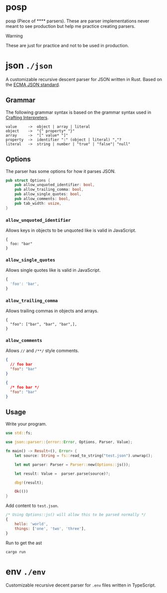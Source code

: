# posp

posp (Piece of \*\*\*\* parsers). These are parser implementations never meant to see production but help me practice creating parsers.

> [!WARNING]
> These are just for practice and not to be used in production.

# json `./json`

A customizable recursive descent parser for JSON written in Rust. Based on the [ECMA JSON standard](https://ecma-international.org/wp-content/uploads/ECMA-404_2nd_edition_december_2017.pdf).

## Grammar

The following grammar syntax is based on the grammar syntax used in [Crafting Interpreters](https://craftinginterpreters.com/representing-code.html).

```
value     ->  object | array | literal
object    ->  "{" property* "}"
array     ->  "[" value* "]"
property  ->  identifier ":" (object | literal) ","?
literal   ->  string | number | "true" | "false"| "null"
```

## Options

The parser has some options for how it parses JSON.

```rs
pub struct Options {
    pub allow_unquoted_identifier: bool,
    pub allow_trailing_comma: bool,
    pub allow_single_quotes: bool,
    pub allow_comments: bool,
    pub tab_width: usize,
}
```

### `allow_unquoted_identifier`

Allows keys in objects to be unquoted like is valid in JavaScript.

<!-- Don't put json / js as a lang here it will format incorrectly -->

```
{
  foo: "bar"
}
```

### `allow_single_quotes`

Allows single quotes like is valid in JavaScript.

<!-- Don't put json / js as a lang here it will format incorrectly -->

```js
{
  'foo': 'bar',
}
```

### `allow_trailing_comma`

Allows trailing commas in objects and arrays.

<!-- Don't put json / js as a lang here it will format incorrectly -->

```
{
  "foo": ["bar", "bar", "bar",],
}
```

### `allow_comments`

Allows `//` and `/**/` style comments.

```json
{
  // foo bar
  "foo": "bar"
}
```

```json
{
  /* foo bar */
  "foo": "bar"
}
```

## Usage

Write your program.

```rs
use std::fs;

use json::parser::{error::Error, Options, Parser, Value};

fn main() -> Result<(), Error> {
    let source: String = fs::read_to_string("test.json").unwrap();

    let mut parser: Parser = Parser::new(Options::js());

    let result: Value =  parser.parse(source)?;

    dbg!(result);

    Ok(())
}
```

Add content to `test.json`.

```js
/* Using Options::js() will allow this to be parsed normally */
{
    hello: 'world',
    things: ['one', 'two', 'three'],
}
```

Run to get the ast

```
cargo run
```


# env `./env`

Customizable recursive decent parser for `.env` files written in TypeScript.

